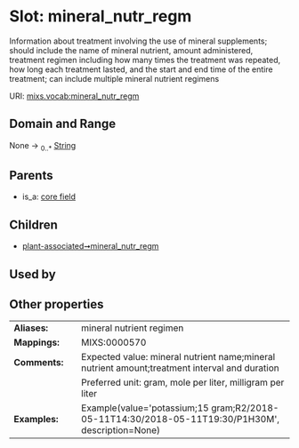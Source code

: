 
# Slot: mineral_nutr_regm


Information about treatment involving the use of mineral supplements; should include the name of mineral nutrient, amount administered, treatment regimen including how many times the treatment was repeated, how long each treatment lasted, and the start and end time of the entire treatment; can include multiple mineral nutrient regimens

URI: [mixs.vocab:mineral_nutr_regm](https://w3id.org/mixs/vocab/mineral_nutr_regm)


## Domain and Range

None &#8594;  <sub>0..\*</sub> [String](types/String.md)

## Parents

 *  is_a: [core field](core_field.md)

## Children

 *  [plant-associated➞mineral_nutr_regm](plant_associated_mineral_nutr_regm.md)

## Used by


## Other properties

|  |  |  |
| --- | --- | --- |
| **Aliases:** | | mineral nutrient regimen |
| **Mappings:** | | MIXS:0000570 |
| **Comments:** | | Expected value: mineral nutrient name;mineral nutrient amount;treatment interval and duration |
|  | | Preferred unit: gram, mole per liter, milligram per liter |
| **Examples:** | | Example(value='potassium;15 gram;R2/2018-05-11T14:30/2018-05-11T19:30/P1H30M', description=None) |

